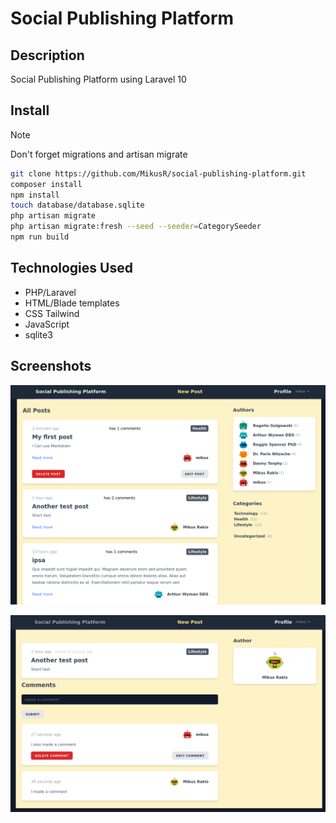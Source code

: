 # Social Publishing Platform

## Description

Social Publishing Platform using Laravel 10

## Install

> [!NOTE]
> Don't forget migrations and artisan migrate

```bash
git clone https://github.com/MikusR/social-publishing-platform.git
composer install
npm install
touch database/database.sqlite
php artisan migrate
php artisan migrate:fresh --seed --seeder=CategorySeeder
npm run build
```

## Technologies Used

- PHP/Laravel
- HTML/Blade templates
- CSS Tailwind
- JavaScript
- sqlite3

## Screenshots

![All Posts](docs/images/all-posts.png)

![Single Post](docs/images/post-view.png)
